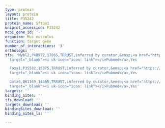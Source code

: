 ```yaml
---
type: protein
layout: protein
title: P35242
protein_name: Sftpa1
uniprot_accession: P35242
ncbi_gene_id: '-'
organism: Mus musculus
function: target gene
number_of_interactions: '3'
orthologs: ''
tfs: 'Mybl2,P48972,17865,TRRUST,inferred by curator,&ensp;<a href="https://www.ncbi.nlm.nih.gov/pubmed/?term=10488087%5Buid%5D+OR+29087512%5Buid%5D"
  target="_blank"><i uk-icon="icon: link"></i>Pubmed</a>,Yes

  Foxa1,P35582,15375,TRRUST,inferred by curator,&ensp;<a href="https://www.ncbi.nlm.nih.gov/pubmed/?term=29087512%5Buid%5D+OR+16214823%5Buid%5D"
  target="_blank"><i uk-icon="icon: link"></i>Pubmed</a>,Yes

  Gata6,Q61169,14465,TRRUST,inferred by curator,&ensp;<a href="https://www.ncbi.nlm.nih.gov/pubmed/?term=29087512%5Buid%5D+OR+10625644%5Buid%5D"
  target="_blank"><i uk-icon="icon: link"></i>Pubmed</a>,Yes'
targets: ''
binding_sites: ''
tfs_download: ''
targets_download: ''
bindingSites_download: ''
binding_sites_ls: ''

---
```

